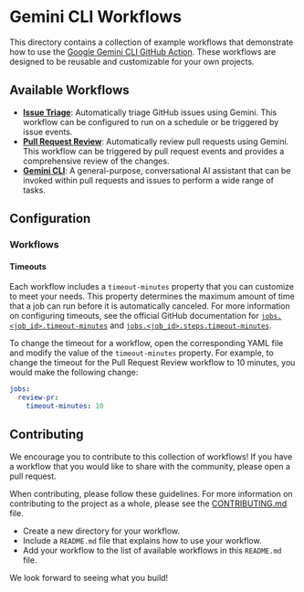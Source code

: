 # Gemini CLI Workflows

This directory contains a collection of example workflows that demonstrate how to use the [Google Gemini CLI GitHub Action](https://github.com/google-github-actions/run-gemini-cli). These workflows are designed to be reusable and customizable for your own projects.

## Available Workflows

*   **[Issue Triage](./issue-triage)**: Automatically triage GitHub issues using Gemini. This workflow can be configured to run on a schedule or be triggered by issue events.
*   **[Pull Request Review](./pr-review)**: Automatically review pull requests using Gemini. This workflow can be triggered by pull request events and provides a comprehensive review of the changes.
*   **[Gemini CLI](./gemini-cli)**: A general-purpose, conversational AI assistant that can be invoked within pull requests and issues to perform a wide range of tasks.

## Configuration

### Workflows

#### Timeouts

Each workflow includes a `timeout-minutes` property that you can customize to meet your needs. This property determines the maximum amount of time that a job can run before it is automatically canceled. For more information on configuring timeouts, see the official GitHub documentation for [`jobs.<job_id>.timeout-minutes`](https://docs.github.com/en/actions/reference/workflows-and-actions/workflow-syntax#jobsjob_idtimeout-minutes) and [`jobs.<job_id>.steps.timeout-minutes`](https://docs.github.com/en/actions/reference/workflows-and-actions/workflow-syntax#jobsjob_idstepstimeout-minutes).

To change the timeout for a workflow, open the corresponding YAML file and modify the value of the `timeout-minutes` property. For example, to change the timeout for the Pull Request Review workflow to 10 minutes, you would make the following change:

```yaml
jobs:
  review-pr:
    timeout-minutes: 10
```

## Contributing

We encourage you to contribute to this collection of workflows! If you have a workflow that you would like to share with the community, please open a pull request.

When contributing, please follow these guidelines. For more information on contributing to the project as a whole, please see the [CONTRIBUTING.md](../../CONTRIBUTING.md) file.

*   Create a new directory for your workflow.
*   Include a `README.md` file that explains how to use your workflow.
*   Add your workflow to the list of available workflows in this `README.md` file.

We look forward to seeing what you build!
